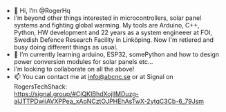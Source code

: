 - 👋 Hi, I’m @RogerHq
- I’m beyond other things interested in microcontrollers, solar panel systems and 
fighting global warming.
My tools are Arduino, C++, Python, HW development and 22 years as a system
engineeer at FOI, Swedish Defence Research Facility in Linköping. Now I'm retiered and
busy doing different things as usual.
- 🌱 I’m currently learning arduino, ESP32, somePython and how to design power conversion modules for solar panels etc...
-  I’m looking to collaborate on all the above!
- 📫 You can contact me at info@abcnc.se or at Signal on RogersTechShack:  
https://signal.group/#CjQKIBhdXojlIMDuzg-alJTTPDwiiAVXPPea_xAoNCztOJPHEhAsTwX-2ytqC3Cb-6_79Jsm
 
<!---
RogerHq/RogerHq is a ✨ special ✨ repository because its `README.md` (this file) appears on your GitHub profile.
You can click the Preview link to take a look at your changes.
--->
